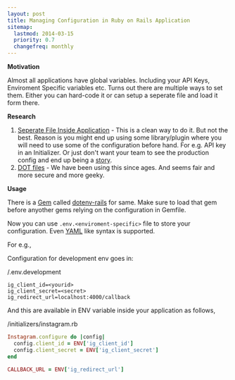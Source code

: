 ```yaml
---
layout: post
title: Managing Configuration in Ruby on Rails Application
sitemap:
  lastmod: 2014-03-15
  priority: 0.7
  changefreq: monthly
---
```



**Motivation**

Almost all applications have global variables. Including your API Keys, Enviroment Specific variables etc. Turns out there are multiple ways to set them. Either you can hard-code it or can setup a seperate file and load it form there.


**Research**

1. [Seperate File Inside Application](http://railscasts.com/episodes/85-yaml-configuration-revised?) - This is a clean way to do it. But not the best. Reason is you might end up using some library/plugin where you will need to use some of the configuration before hand. For e.g. API key in an Initializer. Or just don't want your team to see the production config and end up being a [story](http://thedailywtf.com).
2. [DOT files](http://dotfiles.github.io) - We have been using this since ages. And seems fair and more secure and more geeky. 

**Usage**

There is a [Gem]() called [dotenv-rails](https://github.com/bkeepers/dotenv) for same. Make sure to load that gem before anyother gems relying on the configuration in Gemfile.

Now you can use `.env.<enviroment-specific>` file to store your configuration. Even [YAML](http://docs.ansible.com/YAMLSyntax.html) like syntax is supported.

For e.g.,

Configuration for development env goes in:

/.env.development

```
ig_client_id=<yourid>
ig_client_secret=<secret>
ig_redirect_url=localhost:4000/callback
```

And this are available in ENV variable inside your application as follows,

/initializers/instagram.rb 

```ruby
Instagram.configure do |config|
  config.client_id = ENV['ig_client_id']
  config.client_secret = ENV['ig_client_secret']
end

CALLBACK_URL = ENV['ig_redirect_url']
```
